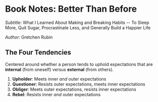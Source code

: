 # Book Notes: Better Than Before

*Subtitle:* What I Learned About Making and Breaking Habits -- To Sleep More, Quit Sugar, Procrastinate Less, and Generally Build a Happier Life

*Author:* Gretchen Rubin

## The Four Tendencies

Centered around whether a person tends to uphold expectations that are **internal** (from oneself) versus **external** (from others).

1. **Upholder**: Meets inner *and* outer expectations
2. **Questioner**: Resists outer expectations, meets inner expectations
3. **Obliger**: Meets outer expectations, resists inner expectations
4. **Rebel**: Resists inner *and* outer expectations
